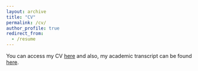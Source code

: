 ```yaml
---
layout: archive
title: "CV"
permalink: /cv/
author_profile: true
redirect_from:
  - /resume
---
```



You can access my CV [here](https://drive.google.com/file/d/1iD1Bjw9hZv1I7nIvmCYRzSqxW2oEBrLZ/view?usp=sharing) and
also, my academic transcript can be found [here](https://drive.google.com/file/d/1UnJ8u9AM0akeUvmXsSl3Cap_Kglw34fm/view?usp=sharing).
